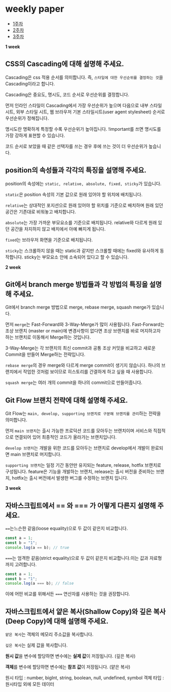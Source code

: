 # weekly paper

- [1주차](#css의-cascading에-대해-설명해-주세요)
- [2주차](#git에서-branch-merge-방법들과-각-방법의-특징을-설명해-주세요)
- [3주차](#자바스크립트에서--와--가-어떻게-다른지-설명해-주세요)

**1 week**

## CSS의 Cascading에 대해 설명해 주세요.

Cascading은 css 적용 순서를 의미합니다. 즉, `스타일에 대한 우선순위를 결정하는 것`을 Cascading이라고 합니다.

Cascading은 중요도, 명시도, 코드 순서로 우선순위를 결정합니다.

먼저 인라인 스타일이 Cascading에서 가장 우선순위가 높으며 다음으로 내부 스타일 시트, 외부 스타일 시트, 웹 브라우저 기본 스타일시트(user agent stylesheet) 순서로 우선순위가 정해집니다.

명시도란 명확하게 특정할 수록 우선순위가 높아집니다. !important를 쓰면 명시도를 가장 강하게 표현할 수 있습니다.

코드 순서로 보았을 때 같은 선택자를 쓰는 경우 후에 쓰는 것이 더 우선순위가 높습니다.

## position의 속성들과 각각의 특징을 설명해 주세요.

position의 속성에는 `static, relative, absolute, fixed, sticky`가 있습니다.

`static`은 position 속성의 기본 값으로 원래 있어야 할 위치에 배치됩니다.

`relative`는 상대적인 포지션으로 원래 있어야 할 위치를 기준으로 배치하며 원래 있던 공간은 기존대로 비워놓고 배치합니다.

`absolute`는 가장 가까운 부모요소를 기준으로 배치됩니다. relative와 다르게 원래 있던 공간을 차지하지 않고 배치에서 아예 빠지게 됩니다.

`fixed`는 브라우저 화면을 기준으로 배치됩니다.

`sticky`는 스크롤하지 않을 때는 static과 같지만 스크롤할 때에는 fixed와 유사하게 동작합니다. sticky는 부모요소 안에 소속되어 있다고 할 수 있습니다.

**2 week**

## Git에서 branch merge 방법들과 각 방법의 특징을 설명해 주세요.

Git에서 branch merge 방법으로 merge, rebase merge, squash merge가 있습니다.

먼저 `merge`는 Fast-Forward와 3-Way-Merge가 많이 사용됩니다. Fast-Forward는 조상 브랜치 (master or main)에 변경사항이 없다면 조상 브랜치를 바로 머지하고자 하는 브랜치로 이동해서 Merge하는 것입니다.

3-Way-Merge는 각 브랜치의 최신 commit과 공통 조상 커밋을 비교하고 새로운 Commit을 만들어 Merge하는 전략입니다.

`rebase merge`의 경우 merge와 다르게 merge commit이 생기지 않습니다. 하나의 브랜치에서 작업한 것처럼 보이므로 히스토리를 간결하게 하고 싶을 때 사용합니다.

`squash merge`는 여러 개의 commit을 하나의 commit으로 만들어줍니다.

## Git Flow 브랜치 전략에 대해 설명해 주세요.

Git Flow는 `main, develop, supporting 브랜치로 구분해 브랜치를 관리`하는 전략을 의미합니다.

먼저 `main 브랜치`는 출시 가능한 프로덕션 코드를 모아두는 브랜치이며 서비스와 직접적으로 연결되어 있어 최종적인 코드가 올라가는 브랜치입니다.

`develop 브랜치`는 개발을 위한 코드를 모아두는 브랜치로 develop에서 개발이 완료되면 main 브랜치로 머지합니다.

`supporting 브랜치`는 일정 기간 동안만 유지되는 feature, release, hotfix 브랜치로 구성됩니다. feature은 기능을 개발하는 브랜치, release는 출시 버전을 준비하는 브랜치, hotfix는 출시 버전에서 발생한 버그를 수정하는 브랜치 입니다.

**3 week**

## 자바스크립트에서 == 와 === 가 어떻게 다른지 설명해 주세요.

`==`는느슨한 같음(loose equality)으로 두 값이 같은지 비교합니다.

```javascript
const a = 1;
const b = "1";
console.log(a == b); // true
```

`===`는 엄격한 같음(strict equality)으로 두 값이 같은지 비교합니다.이는 값과 자료형까지 고려합니다.

```javascript
const a = 1;
const b = "1";
console.log(a === b); // false
```

이에 어떤 비교를 위해서든 `===` 연산자를 사용하는 것을 권장합니다.

## 자바스크립트에서 얕은 복사(Shallow Copy)와 깊은 복사(Deep Copy)에 대해 설명해 주세요.

`얕은 복사`는 객체의 메모리 주소값을 복사합니다.

`깊은 복사`는 실제 값을 복사합니다.

**원시 값**을 변수에 할당하면 변수에는 **실제 값**이 저장됩니다. (깊은 복사)

**객체**를 변수에 할당하면 변수에는 **참조 값**이 저장됩니다. (얕은 복사)

원시 타입 : number, bigInt, string, boolean, null, undefined, symbol
객체 타입 : 원시타입 외에 모든 데이터

